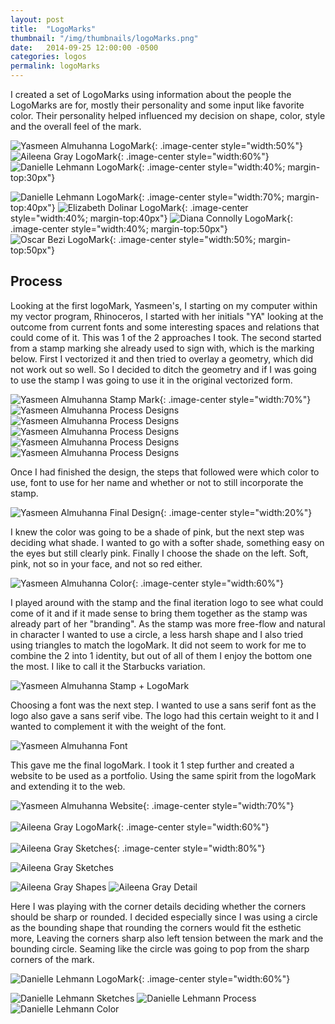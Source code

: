 ```yaml
---
layout: post
title:  "LogoMarks"
thumbnail: "/img/thumbnails/logoMarks.png"
date:   2014-09-25 12:00:00 -0500
categories: logos
permalink: logoMarks
---
```


I created a set of LogoMarks using information about the people the LogoMarks are for, mostly their personality and some input like favorite color. Their personality helped influenced my decision on shape, color, style and the overall feel of the mark.

![Yasmeen Almuhanna LogoMark](../img/logoMark/logoMarkYa.svg){: .image-center style="width:50%"}
![Aileena Gray LogoMark](../img/logoMark/logoMarkAg.svg){: .image-center style="width:60%"}
![Danielle Lehmann LogoMark](../img/logoMark/logoMarkDl.svg){: .image-center style="width:40%; margin-top:30px"}

![Danielle Lehmann LogoMark](../img/logoMark/logoMarkJtm.svg){: .image-center style="width:70%; margin-top:40px"}
![Elizabeth Dolinar LogoMark](../img/logoMark/logoMarkEd.svg){: .image-center style="width:40%; margin-top:40px"}
![Diana Connolly LogoMark](../img/logoMark/logoMarkDc.svg){: .image-center style="width:40%; margin-top:50px"}
![Oscar Bezi LogoMark](../img/logoMark/logoMarkOb.svg){: .image-center style="width:50%; margin-top:50px"}


## Process

Looking at the first logoMark, Yasmeen's, I starting on my computer within my vector program, Rhinoceros, I started with her initials "YA" looking at the outcome from current fonts and some interesting spaces and relations that could come of it. This was 1 of the 2 approaches I took. The second started from a stamp marking she already used to sign with, which is the marking below. First I vectorized it and then tried to overlay a geometry, which did not work out so well. So I decided to ditch the geometry and if I was going to use the stamp I was going to use it in the original vectorized form.

![Yasmeen Almuhanna Stamp Mark](../img/logoMark/logoMarkYaProcessStamp.png){: .image-center style="width:70%"}
![Yasmeen Almuhanna Process Designs](../img/logoMark/logoMarkYaProcess1.png)
![Yasmeen Almuhanna Process Designs](../img/logoMark/logoMarkYaProcess2.png)
![Yasmeen Almuhanna Process Designs](../img/logoMark/logoMarkYaProcess3.png)
![Yasmeen Almuhanna Process Designs](../img/logoMark/logoMarkYaProcess4.png)
![Yasmeen Almuhanna Process Designs](../img/logoMark/logoMarkYaProcess5.png)

Once I had finished the design, the steps that followed were which color to use, font to use for her name and whether or not to still incorporate the stamp.


![Yasmeen Almuhanna Final Design](../img/logoMark/logoMarkYaProcessDesign.svg){: .image-center style="width:20%"}

I knew the color was going to be a shade of pink, but the next step was deciding what shade. I wanted to go with a softer shade, something easy on the eyes but still clearly pink. Finally I choose the shade on the left. Soft, pink, not so in your face, and not so red either.

![Yasmeen Almuhanna Color](../img/logoMark/logoMarkYaProcessColor.png){: .image-center style="width:60%"}

I played around with the stamp and the final iteration logo to see what could come of it and if it made sense to bring them together as the stamp was already part of her "branding". As the stamp was more free-flow and natural in character I wanted to use a circle, a less harsh shape and I also tried using triangles to match the logoMark. It did not seem to work for me to combine the 2 into 1 identity, but out of all of them I enjoy the bottom one the most. I like to call it the Starbucks variation.

![Yasmeen Almuhanna Stamp + LogoMark](../img/logoMark/logoMarkYaProcess6.png)

Choosing a font was the next step. I wanted to use a sans serif font as the logo also gave a sans serif vibe. The logo had this certain weight to it and I wanted to complement it with the weight of the font.

![Yasmeen Almuhanna Font](../img/logoMark/logoMarkYaProcessFont.png)

This gave me the final logoMark. I took it 1 step further and created a website to be used as a portfolio. Using the same spirit from the logoMark and extending it to the web.

![Yasmeen Almuhanna Website](../img/logoMark/logoMarkYaProcessWeb.png){: .image-center style="width:70%"}
<br><br>
![Aileena Gray LogoMark](../img/logoMark/logoMarkAg.svg){: .image-center style="width:60%"}
<br><br>
![Aileena Gray Sketches](../img/logoMark/logoMarkAgSketches.png){: .image-center style="width:80%"}

![Aileena Gray Sketches](../img/logoMark/logoMarkAgConstruction.png)

![Aileena Gray Shapes](../img/logoMark/logoMarkAgShapes.png)
![Aileena Gray Detail](../img/logoMark/logoMarkAgDetail.png)

Here I was playing with the corner details deciding whether the corners should be sharp or rounded. I decided especially since I was using a circle as the bounding shape that rounding the corners would fit the esthetic more, Leaving the corners sharp also left tension between the mark and the bounding circle. Seaming like the circle was going to pop from the sharp corners of the mark.

![Danielle Lehmann LogoMark](../img/logoMark/logoMarkDl.svg){: .image-center style="width:60%"}

![Danielle Lehmann Sketches](../img/logoMark/logoMarkDlSketches.png)
![Danielle Lehmann Process](../img/logoMark/logoMarkDlProcess.png)
![Danielle Lehmann Color](../img/logoMark/logoMarkDlColor.png)
